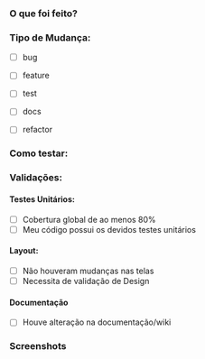 ### O que foi feito?

<!-- Descreva a futura versão após o merge -->

### Tipo de Mudança:

- [ ] bug

- [ ] feature

- [ ] test

- [ ] docs

- [ ] refactor

### Como testar:

<!-- Exemplificar um passo a passo simples de como testar sua solução. -->

### Validações:

<!-- Ao menos um dos campos devem possuir marcações. -->

#### Testes Unitários:

- [ ] Cobertura global de ao menos 80%
- [ ] Meu código possui os devidos testes unitários

#### Layout:

- [ ] Não houveram mudanças nas telas
- [ ] Necessita de validação de Design

#### Documentação

- [ ] Houve alteração na documentação/wiki

### Screenshots

<!-- Caso seja necessário, linke aqui prints/GIFs ou vídeos da solução -->
